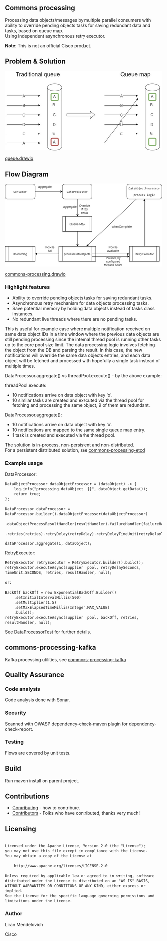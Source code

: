 ## Commons processing
Processing data objects/messages by multiple parallel consumers with ability to override pending objects tasks for saving redundant data and tasks, based on queue map.  
Using Independent asynchronous retry executor.

**Note**: This is not an official Cisco product.

## Problem & Solution
![queue](./docs/queue.jpg)

[queue.drawio](./docs/queue.drawio)

## Flow Diagram
  
![Commons processing](./docs/commons-processing.jpg)

[commons-processing.drawio](./docs/commons-processing.drawio)

### Highlight features 
* Ability to override pending objects tasks for saving redundant tasks. 
* Asynchronous retry mechanism for data objects processing tasks. 
* Save potential memory by holding data objects instead of tasks class instances. 
* No redundant live threads where there are no pending tasks. 

This is useful for example case where multiple notification received on same data object IDs in a time window where the previous data objects are still pending processing since the internal thread pool is running other tasks up to the core pool size limit. The data processing logic involves fetching the object from the DB and parsing the result. In this case, the new notifications will override the same data objects entries, and each data object will be fetched and processed with hopefully a single task instead of multiple times. 

DataProcessor.aggregate() vs threadPool.execute() - by the above example:

threadPool.execute: 
* 10 notifications arrive on data object with key 'x'. 
* 10 similar tasks are created and executed via the thread pool for fetching and processing the same object, 9 of them are redundant.

DataProcessor.aggregate():
* 10 notifications arrive on data object with key 'x'. 
* 10 notifications are mapped to the same single queue map entry. 
* 1 task is created and executed via the thread pool. 

The solution is in-process, non-persistent and non-distributed.  
For a persistent distributed solution, see [commons-processing-etcd](./commons-processing-etcd/README.md)

### Example usage
DataProcessor:

```
DataObjectProcessor dataObjectProcessor = (dataObject) -> {
	log.info("processing dataObject: {}", dataObject.getData());
	return true;
};

DataProcessor dataProcessor = DataProcessor.builder().dataObjectProcessor(dataObjectProcessor)
		.dataObjectProcessResultHandler(resultHandler).failureHandler(failureHandler).numOfThreads(numOfThreads)
		.retries(retries).retryDelay(retryDelay).retryDelayTimeUnit(retryDelayTimeUnit).build();
				
dataProcessor.aggregate(1, dataObject);
```

RetryExecutor:

```
RetryExecutor retryExecutor = RetryExecutor.builder().build();
retryExecutor.executeAsync(supplier, pool, retryDelaySeconds, TimeUnit.SECONDS, retries, resultHandler, null);

or:

BackOff backOff = new ExponentialBackOff.Builder()
	.setInitialIntervalMillis(500)
	.setMultiplier(1.5)
	.setMaxElapsedTimeMillis(Integer.MAX_VALUE)
	.build();
retryExecutor.executeAsync(supplier, pool, backOff, retries, resultHandler, null);

```

See [DataProcessorTest](./commons-processing/src/test/java/com/cisco/commons/processing/DataProcessorTest.java) for further details.

## commons-processing-kafka
Kafka processing utilities, see [commons-processing-kafka](./commons-processing-kafka/README.md)

## Quality Assurance

### Code analysis
Code analysis done with Sonar.

### Security
Scanned with OWASP dependency-check-maven plugin for dependency-check-report.

### Testing
Flows are covered by unit tests.

## Build
Run maven install on parent project.

## Contributions
 * [Contributing](CONTRIBUTING.md) - how to contribute.
 * [Contributors](docs/CONTRIBUTORS.md) - Folks who have contributed, thanks very much!

## Licensing

```

Licensed under the Apache License, Version 2.0 (the "License");
you may not use this file except in compliance with the License.
You may obtain a copy of the License at

    http://www.apache.org/licenses/LICENSE-2.0

Unless required by applicable law or agreed to in writing, software
distributed under the License is distributed on an "AS IS" BASIS,
WITHOUT WARRANTIES OR CONDITIONS OF ANY KIND, either express or implied.
See the License for the specific language governing permissions and
limitations under the License.
```

### Author
Liran Mendelovich

Cisco

